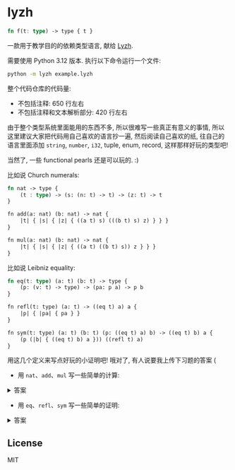 # lyzh

```rs
fn f(t: type) -> type { t }
```

一款用于教学目的的依赖类型语言, 献给 [Lyzh].

需要使用 Python 3.12 版本. 执行以下命令运行一个文件:

```bash
python -m lyzh example.lyzh
```

整个代码仓库的代码量:

* 不包括注释: 650 行左右
* 不包括注释和文本解析部分: 420 行左右

由于整个类型系统里面能用的东西不多, 所以很难写一些真正有意义的事情, 所以这里建议大家把代码用自己喜欢的语言抄一遍,
然后阅读自己喜欢的纸, 往自己的语言里面添加 `string`, `number`, `i32`, tuple, enum, record, 这样那样好玩的类型吧!

当然了, 一些 functional pearls 还是可以玩的. :)

比如说 Church numerals:

```rs
fn nat -> type {
    (t : type) -> (s: (n: t) -> t) -> (z: t) -> t
}

fn add(a: nat) (b: nat) -> nat {
    |t| { |s| { |z| { ((a t) s) (((b t) s) z) } } }
}

fn mul(a: nat) (b: nat) -> nat {
    |t| { |s| { |z| { ((a t) ((b t) s)) z } } }
}
```

比如说 Leibniz equality:

```rs
fn eq(t: type) (a: t) (b: t) -> type {
    (p: (v: t) -> type) -> (pa: p a) -> p b
}

fn refl(t: type) (a: t) -> ((eq t) a) a {
    |p| { |pa| { pa } }
}

fn sym(t: type) (a: t) (b: t) (p: ((eq t) a) b) -> ((eq t) b) a {
    (p (|b| { ((eq t) b) a })) ((refl t) a)
}
```

用这几个定义来写点好玩的小证明吧! 哦对了, 有人说要我上传下习题的答案 (

* 用 `nat`、`add`、`mul` 写一些简单的计算:

<details>
<summary>答案</summary>

```rs
fn three -> nat {
    |t| { |s| { |z| { s (s (s z)) } } }
}

fn six -> nat {
    (add three) three
}

fn nine -> nat {
    (mul three) three
}
```

比如, 输出结果能看到 `six` 内部有 6 个 `f`, 说明计算成功.

</details>

* 用 `eq`、`refl`、`sym` 写一些简单的证明:

<details>
<summary>答案</summary>

```rs
fn a -> type {
    type
}

fn b -> type {
    type
}

fn lemma -> ((eq type) a) b {
    (refl type) a
}

fn theorem(p: ((eq type) a) b) -> ((eq type) b) a {
    (((sym type) a) b) lemma
}
```

</details>

[Lyzh]: https://github.com/imlyzh

## License

MIT
